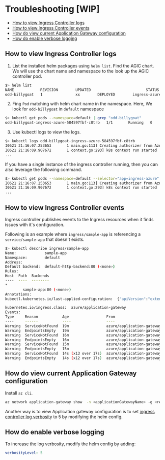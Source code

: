 # Troubleshooting [WIP]

* [How to view Ingress Controller logs](#how-to-view-ingress-controller-logs)
* [How to view Ingress Controller events](#how-to-view-ingress-Controller-events)
* [How do view current Application Gateway configuration](#how-do-view-current-Application-Gateway-configuration)
* [How do enable verbose logging](#how-do-enable-verbose-logging)

## How to view Ingress Controller logs

1) List the installed helm packages using `helm list`. Find the AGIC chart. We will use the chart name and namespace to the look up the AGIC controller pod.

```bash
$> helm list
NAME            REVISION        UPDATED                         STATUS          CHART                   APP VERSION     NAMESPACE
odd-billygoat   1               xx        DEPLOYED        ingress-azure-0.6.0     0.6.0           default
```

2) Fing `Pod` matching with helm chart name in the namespace. Here, We look for `odd-billygoat` in `default` namespace

```bash
$> kubectl get pods --namespace=default | grep "odd-billygoat"
odd-billygoat-ingress-azure-584597fbf-c8trb   1/1       Running   0          32m
```

3) Use kubectl logs <controller-pod-name> to view the logs.

```bash
$> kubectl logs odd-billygoat-ingress-azure-584597fbf-c8trb
I0621 21:16:07.253653       1 main.go:113] Creating authorizer from Azure Managed Service Identity
I0621 21:16:09.907672       1 context.go:293] k8s context run started
...
```

If you have a single instance of the ingress controller running, then you can also leverage the following command.

```bash
$> kubectl get pods --namespace=default --selector="app=ingress-azure" --output="NAME" | xargs kubectl logs
I0621 21:16:07.253653       1 main.go:113] Creating authorizer from Azure Managed Service Identity
I0621 21:16:09.907672       1 context.go:293] k8s context run started
...
```

## How to view Ingress Controller events

Ingress controller publishes events to the Ingress resources when it finds issues with it's configuration.

Following is an example where `ingress/sample-app` is referencing a `service/sample-app` that doesn't exists.

```bash
$> kubectl describe ingress/sample-app
Name:             sample-app
Namespace:        default
Address:          
Default backend:  default-http-backend:80 (<none>)
Rules:
Host  Path  Backends
----  ----  --------
*     
        sample-app:80 (<none>)
Annotations:
kubectl.kubernetes.io/last-applied-configuration:  {"apiVersion":"extensions/v1beta1","kind":"Ingress","metadata":{"annotations":{"kubernetes.io/ingress.class":"azure/application-gateway"},"name":"sample-app","namespace":"default"},"spec":{"rules":[{"http":{"paths":[{"backend":{"serviceName":"sample-app","servicePort":80}}]}}]}}

kubernetes.io/ingress.class:  azure/application-gateway
Events:
Type     Reason           Age                 From                                                                    Message
----     ------           ----                ----                                                                    -------
Warning  ServiceNotFound  19m                 azure/application-gateway, odd-billygoat-ingress-azure-584597fbf-q2lhv  Unable to get the service [default/sample-app]
Warning  EndpointsEmpty   19m                 azure/application-gateway, odd-billygoat-ingress-azure-584597fbf-q2lhv  Unable to get endpoints for service key [default/sample-app]
Warning  ServiceNotFound  16m                 azure/application-gateway, odd-billygoat-ingress-azure-584597fbf-tdsqp  Unable to get the service [default/sample-app]
Warning  EndpointsEmpty   16m                 azure/application-gateway, odd-billygoat-ingress-azure-584597fbf-tdsqp  Unable to get endpoints for service key [default/sample-app]
Warning  ServiceNotFound  15m                 azure/application-gateway, odd-billygoat-ingress-azure-584597fbf-j5pd8  Unable to get the service [default/sample-app]
Warning  EndpointsEmpty   15m                 azure/application-gateway, odd-billygoat-ingress-azure-584597fbf-j5pd8  Unable to get endpoints for service key [default/sample-app]
Warning  ServiceNotFound  14s (x13 over 17s)  azure/application-gateway, odd-billygoat-ingress-azure-584597fbf-c8trb  Unable to get the service [default/sample-app]
Warning  EndpointsEmpty   14s (x12 over 17s)  azure/application-gateway, odd-billygoat-ingress-azure-584597fbf-c8trb  Unable to get endpoints for service key [default/sample-app]
```

## How do view current Application Gateway configuration

Install `az cli`.

```bash
az network application-gateway show  -n <applicationGatewayName> -g <resourceGroup>
```

Another way is to view Application gateway configuration is to set [ingress controller log verbosity](#how-do-enable-verbose-logging) to 5 by modifying the helm config.

## How do enable verbose logging

To increase the log verbosity, modify the helm config by adding:

```yaml
verbosityLevel: 5
```
